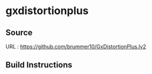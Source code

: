 # gxdistortionplus

## Source
URL : https://github.com/brummer10/GxDistortionPlus.lv2

## Build Instructions
```sh
```
